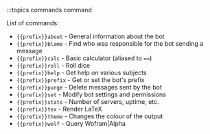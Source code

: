 :::topics commands command

List of commands:
- `{{prefix}}about` - General information about the bot
- `{{prefix}}blame` - Find who was responsible for the bot sending a message
- `{{prefix}}calc` - Basic calculator (aliased to `==`)
- `{{prefix}}roll` - Roll dice
- `{{prefix}}help` - Get help on various subjects
- `{{prefix}}prefix` - Get or set the bot's prefix
- `{{prefix}}purge` - Delete messages sent by the bot
- `{{prefix}}set` - Modify bot settings and permissions
- `{{prefix}}stats` - Number of servers, uptime, etc.
- `{{prefix}}tex` - Render LaTeX
- `{{prefix}}theme` - Changes the colour of the output
- `{{prefix}}wolf` - Query Wofram|Alpha
